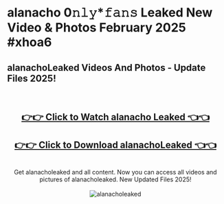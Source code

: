 # alanacho 0𝚗𝚕𝚢*𝚏𝚊𝚗𝚜 Leaked New Video & Photos February 2025 #xhoa6

<h2>alanachoLeaked Videos And Photos - Update Files 2025!</h2>
<br>
<div align="center">
<h2><a href="https://mediaupload.pro?title=alanacho&ref=11F" rel="nofollow">👉👉 Click to Watch alanacho Leaked 👈👈</a></h2>
<h2><a href="https://mediaupload.pro?title=alanacho&ref=11F" rel="nofollow">👉👉 Click to Download alanachoLeaked 👈👈</a></h2>
<br>
Get alanacholeaked and all content. Now you can access all videos and pictures of alanacholeaked. New Updated Files 2025!
<br>
<br>
<a href="https://mediaupload.pro?title=alanacho&ref=11F" rel="nofollow" data-target="animated-image.originalLink"><img src="https://i.ibb.co/Gkj2r4b/banner.png" alt="alanacholeaked" style="max-width: 100%; display: inline-block;" data-target="animated-image.originalImage"></a>
</div>
<br>

